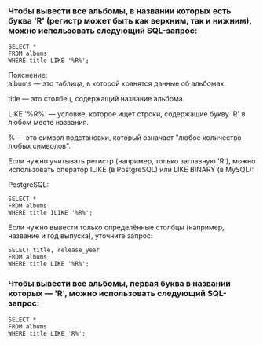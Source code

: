 ### Чтобы вывести все альбомы, в названии которых есть буква 'R' (регистр может быть как верхним, так и нижним), можно использовать следующий SQL-запрос:  
```
SELECT *
FROM albums
WHERE title LIKE '%R%';
```
Пояснение:  
albums — это таблица, в которой хранятся данные об альбомах.  

title — это столбец, содержащий название альбома.  

LIKE '%R%' — условие, которое ищет строки, содержащие букву 'R' в любом месте названия.  

% — это символ подстановки, который означает "любое количество любых символов".  

Если нужно учитывать регистр (например, только заглавную 'R'), можно использовать оператор ILIKE (в PostgreSQL) или LIKE BINARY (в MySQL):  

PostgreSQL:  
```
SELECT *
FROM albums
WHERE title ILIKE '%R%';
```
Если нужно вывести только определённые столбцы (например, название и год выпуска), уточните запрос:  
```
SELECT title, release_year
FROM albums
WHERE title LIKE '%R%';
```
### Чтобы вывести все альбомы, первая буква в названии которых — 'R', можно использовать следующий SQL-запрос:  
```
SELECT *
FROM albums
WHERE title LIKE 'R%';
```
